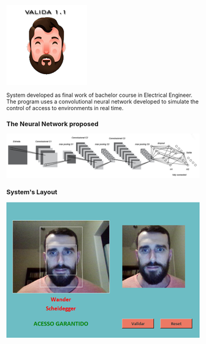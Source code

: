 ![logo](https://raw.githubusercontent.com/WanderScheidegger/valida1.1/master/fig/face3.png)

System developed as final work of bachelor course in Electrical Engineer. The program uses a convolutional neural network developed to simulate the control of access to environments in real time.

### The Neural Network proposed
![CNN](https://raw.githubusercontent.com/WanderScheidegger/valida1.1/master/fig/rede.png)

### System's Layout
![Layout](https://raw.githubusercontent.com/WanderScheidegger/valida1.1/master/fig/valida.png)

